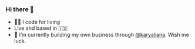 ### Hi there 👋

- :woman_technologist: I code for living 
- Live and based in :indonesia:
- 🌱 I’m currently building my own business through [@karyaliana](https://github.com/karyaliana/). Wish me luck.

<!--
**ichadw/ichadw** is a ✨ _special_ ✨ repository because its `README.md` (this file) appears on your GitHub profile.

Here are some ideas to get you started:

- 🔭 I’m currently working on ...
- 🌱 I’m currently learning ...
- 👯 I’m looking to collaborate on ...
- 🤔 I’m looking for help with ...
- 💬 Ask me about ...
- 📫 How to reach me: ...
- 😄 Pronouns: ...
- ⚡ Fun fact: ...
-->
